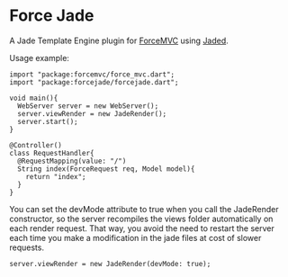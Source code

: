 Force Jade
==========

A Jade Template Engine plugin for [ForceMVC] using [Jaded].


[ForceMVC]: http://pub.dartlang.org/packages/forcemvc
[Jaded]: https://github.com/dartist/jaded

Usage example:

    import "package:forcemvc/force_mvc.dart";
    import "package:forcejade/forcejade.dart";

    void main(){
      WebServer server = new WebServer();
      server.viewRender = new JadeRender();
      server.start();
    }

    @Controller()
    class RequestHandler{
      @RequestMapping(value: "/")
      String index(ForceRequest req, Model model){
        return "index";
      }
    }

You can set the devMode attribute to true when you call the JadeRender constructor, so the server recompiles the views folder automatically on each render request.
That way, you avoid the need to restart the server each time you make a modification in the jade files at cost of slower requests.

    server.viewRender = new JadeRender(devMode: true);

